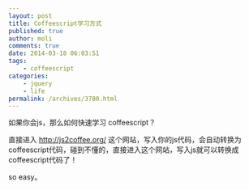 ```yaml
---
layout: post
title: Coffeescript学习方式
published: true
author: moli
comments: true
date: 2014-03-18 06:03:51
tags:
    - coffeescript
categories:
    - jquery
    - life
permalink: /archives/3780.html
---
```

如果你会js，那么如何快速学习 coffeescript？

直接进入 http://js2coffee.org/ 这个网站，写入你的js代码，会自动转换为coffeescript代码，碰到不懂的，直接进入这个网站，写入js就可以转换成coffeescript代码了！

so easy。